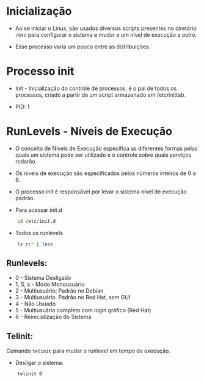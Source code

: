 # Inicialização

- Ao se iniciar o Linux, são usados diversos scripts presentes no diretório `/etc` para configurar o sistema e mudar e um nível de execução a outro.

- Esse processo varia um pouco entre as distribuições.

# Processo init

- Init - Inicialização do controle de processos. é o pai de todos os processos, criado a partir de um script armazenado em /etc/inittab.

- PID: 1

# RunLevels - Níveis de Execução

- O conceito de Níveis de Execução especifica as diferentes formas pelas quais um sistema pode ser utilizado e o controle sobre quais serviços rodarão.

- Os níveis de execução são especificados pelos números inteiros de 0 a 6.

- O processo init é responsável por levar o sistema nível de execução padrão.

* Para acessar init.d
```bash
    cd /etc/init.d
```
* Todos os runlevels
```bash
    ls rc* | less
```

## Runlevels:

* 0 - Sistema Desligado
* 1, S, s - Modo Monousuário
* 2 - Multiusuário; Padrão no Debian
* 3 - Multiusuário. Padrão no Red Hat, sem GUI
* 4 - Não Usuado
* 5 - Multiusuário completo com login gráfico (Red Hat)
* 6 - Reinicialização do Sistema


## Telinit:

Comando `telinit` para mudar o runlevel em tempo de execução.

* Desligar o sistema:
```bash
    telinit 0 
```

